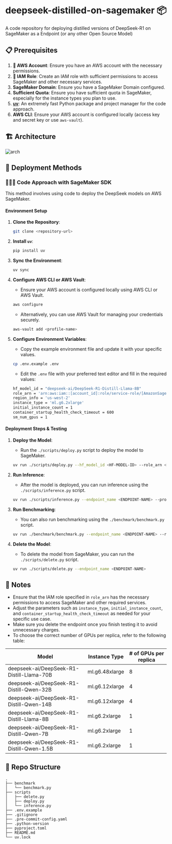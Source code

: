 # deepseek-distilled-on-sagemaker 📦

A code repository for deploying distilled versions of DeepSeek-R1 on SageMaker as a Endpoint (or any other Open Source Model)

## 📋 Prerequisites

1. **🔑 AWS Account**: Ensure you have an AWS account with the necessary permissions.
2. **🔐 IAM Role**: Create an IAM role with sufficient permissions to access SageMaker and other necessary services.
3. **SageMaker Domain**: Ensure you have a SageMaker Domain configured.
4. **Sufficient Quota**: Ensure you have sufficient quota in SageMaker, especially for the instance types you plan to use.
5. **[uv](https://docs.astral.sh/uv/)**: An extremely fast Python package and project manager for the code approach.
6. **AWS CLI**: Ensure your AWS account is configured locally (access key and secret key or use `aws-vault`).

## 🏗️ Architecture

![arch](https://github.com/user-attachments/assets/4bfd0884-7f52-4b08-a77f-01a0846338e0)

## 🚀 Deployment Methods

### 👨🏻‍💻 Code Approach with SageMaker SDK

This method involves using code to deploy the DeepSeek models on AWS SageMaker.

#### Environment Setup

1. **Clone the Repository**:
    ```bash
    git clone <repository-url>
    ```

2. **Install `uv`**:
    ```bash
    pip install uv
    ```

3. **Sync the Environment**:
    ```bash
    uv sync
    ```

4. **Configure AWS CLI or AWS Vault**:
    - Ensure your AWS account is configured locally using AWS CLI or AWS Vault.
    ```bash
    aws configure
    ```
    - Alternatively, you can use AWS Vault for managing your credentials securely.
    ```bash
    aws-vault add <profile-name>
    ```

4. **Configure Environment Variables**:
    - Copy the example environment file and update it with your specific values.
    ```bash
    cp .env.example .env
    ```
    - Edit the `.env` file with your preferred text editor and fill in the required values:
    ```bash
    hf_model_id = "deepseek-ai/DeepSeek-R1-Distill-Llama-8B"
    role_arn = 'arn:aws:iam::[account_id]:role/service-role/[AmazonSageMaker-ExecutionRole-xxxxxxxxxxxxxxx]'
    region_info = 'us-west-2'
    instance_type = 'ml.g6.2xlarge'
    initial_instance_count = 1
    container_startup_health_check_timeout = 600
    sm_num_gpus = 1
    ```

#### Deployment Steps & Testing

1. **Deploy the Model**:
    - Run the `./scripts/deploy.py` script to deploy the model to SageMaker.
    ```bash
    uv run ./scripts/deploy.py --hf_model_id <HF-MODEL-ID> --role_arn <IAM-ROLE-ARN> --region_info <AWS-REGION> --instance_type <INSTANCE-TYPE> --initial_instance_count <INSTANCE-COUNT> --container_startup_health_check_timeout <TIMEOUT> --sm_num_gpus <NUM-GPUS>
    ```

2. **Run Inference**:
    - After the model is deployed, you can run inference using the `./scripts/inference.py` script.
    ```bash
    uv run ./scripts/inference.py --endpoint_name <ENDPOINT-NAME> --prompt "<PROMPT>" --temperature <TEMPERATURE> --max_new_tokens <MAX-NEW-TOKENS> --top_k <TOP-K> --top_p <TOP-P>
    ```

3. **Run Benchmarking**:
    - You can also run benchmarking using the `./benchmark/benchmark.py` script.
    ```bash
    uv run ./benchmark/benchmark.py --endpoint_name <ENDPOINT-NAME> --region_info <AWS-REGION> --output_dir <OUTPUT-DIR> --temperature <TEMPERATURE> --max_tokens <MAX-TOKENS> --top_p <TOP-P> --max_retries <MAX-RETRIES> --cold_start_loops <COLD-START-LOOPS> --stat_loops <STAT-LOOPS>
    ```

4. **Delete the Model**:
    - To delete the model from SageMaker, you can run the `./scripts/delete.py` script.
    ```bash
    uv run ./scripts/delete.py --endpoint_name <ENDPOINT-NAME>
    ```

## 📝 Notes

- Ensure that the IAM role specified in `role_arn` has the necessary permissions to access SageMaker and other required services.
- Adjust the parameters such as `instance_type`, `initial_instance_count`, and `container_startup_health_check_timeout` as needed for your specific use case.
- Make sure you delete the endpoint once you finish testing it to avoid unnecessary charges.
- To choose the correct number of GPUs per replica, refer to the following table:

| Model                                      | Instance Type   | # of GPUs per replica |
|--------------------------------------------|-----------------|-----------------------|
| deepseek-ai/DeepSeek-R1-Distill-Llama-70B  | ml.g6.48xlarge  | 8                     |
| deepseek-ai/DeepSeek-R1-Distill-Qwen-32B   | ml.g6.12xlarge  | 4                     |
| deepseek-ai/DeepSeek-R1-Distill-Qwen-14B   | ml.g6.12xlarge  | 4                     |
| deepseek-ai/DeepSeek-R1-Distill-Llama-8B   | ml.g6.2xlarge   | 1                     |
| deepseek-ai/DeepSeek-R1-Distill-Qwen-7B    | ml.g6.2xlarge   | 1                     |
| deepseek-ai/DeepSeek-R1-Distill-Qwen-1.5B  | ml.g6.2xlarge   | 1                     |

## 📂 Repo Structure

```
.
├── benchmark
│   └── benchmark.py
├── scripts
│   ├── delete.py
│   ├── deploy.py
│   └── inference.py
├── .env.example
├── .gitignore
├── .pre-commit-config.yaml
├── .python-version
├── pyproject.toml
├── README.md
└── uv.lock
